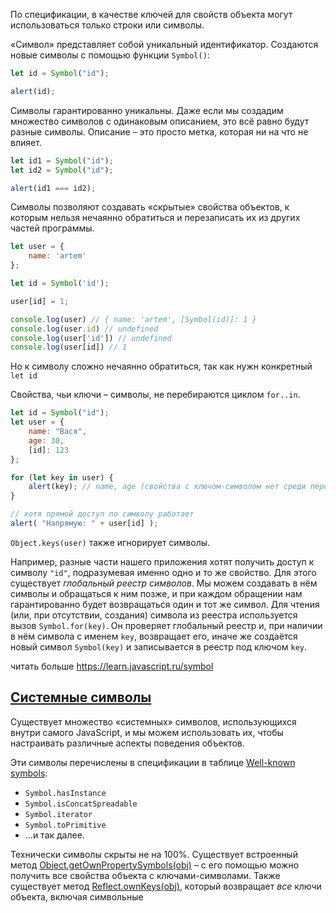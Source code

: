 По спецификации, в качестве ключей для свойств объекта могут использоваться только строки или символы.

«Символ» представляет собой уникальный идентификатор. Создаются новые символы с помощью функции `Symbol()`:

```js
let id = Symbol("id");

alert(id);
```

Символы гарантированно уникальны. Даже если мы создадим множество символов с одинаковым описанием, это всё равно будут разные символы. Описание – это просто метка, которая ни на что не влияет.

```js
let id1 = Symbol("id"); 
let id2 = Symbol("id"); 

alert(id1 === id2);
```

Символы позволяют создавать «скрытые» свойства объектов, к которым нельзя нечаянно обратиться и перезаписать их из других частей программы.

```js
let user = {
	name: 'artem'
};

let id = Symbol('id');

user[id] = 1;

console.log(user) // { name: 'artem', [Symbol(id)]: 1 }
console.log(user.id) // undefined
console.log(user['id']) // undefined
console.log(user[id]) // 1
```

Но к символу сложно нечаянно обратиться, так как  нужн конкретный `let id`

Свойства, чьи ключи – символы, не перебираются циклом `for..in`.

```js
let id = Symbol("id");
let user = {
	name: "Вася",
	age: 30,
	[id]: 123
};

for (let key in user) {
	alert(key); // name, age (свойства с ключом-символом нет среди перечисленных)
}

// хотя прямой доступ по символу работает
alert( "Напрямую: " + user[id] );
```

`Object.keys(user)` также игнорирует символы.


Например, разные части нашего приложения хотят получить доступ к символу `"id"`, подразумевая именно одно и то же свойство. Для этого существует _глобальный реестр символов_. Мы можем создавать в нём символы и обращаться к ним позже, и при каждом обращении нам гарантированно будет возвращаться один и тот же символ. Для чтения (или, при отсутствии, создания) символа из реестра используется вызов `Symbol.for(key)`. Он проверяет глобальный реестр и, при наличии в нём символа с именем `key`, возвращает его, иначе же создаётся новый символ `Symbol(key)` и записывается в реестр под ключом `key`.

читать больше
https://learn.javascript.ru/symbol

## [Системные символы](https://learn.javascript.ru/symbol#sistemnye-simvoly)

Существует множество «системных» символов, использующихся внутри самого JavaScript, и мы можем использовать их, чтобы настраивать различные аспекты поведения объектов.

Эти символы перечислены в спецификации в таблице [Well-known symbols](https://tc39.github.io/ecma262/#sec-well-known-symbols):

- `Symbol.hasInstance`
- `Symbol.isConcatSpreadable`
- `Symbol.iterator`
- `Symbol.toPrimitive`
- …и так далее.

Технически символы скрыты не на 100%. Существует встроенный метод [Object.getOwnPropertySymbols(obj)](https://developer.mozilla.org/ru/docs/Web/JavaScript/Reference/Global_Objects/Object/getOwnPropertySymbols) – с его помощью можно получить все свойства объекта с ключами-символами. Также существует метод [Reflect.ownKeys(obj)](https://developer.mozilla.org/ru/docs/Web/JavaScript/Reference/Global_Objects/Reflect/ownKeys), который возвращает _все_ ключи объекта, включая символьные